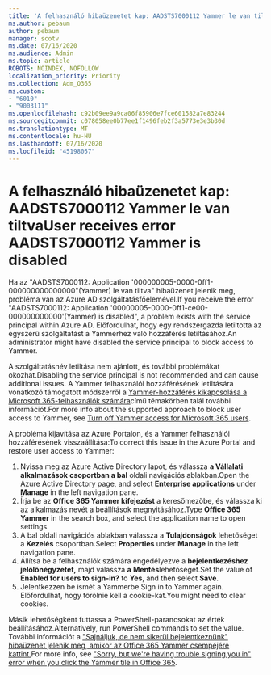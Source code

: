```yaml
---
title: 'A felhasználó hibaüzenetet kap: AADSTS7000112 Yammer le van tiltva'
ms.author: pebaum
author: pebaum
manager: scotv
ms.date: 07/16/2020
ms.audience: Admin
ms.topic: article
ROBOTS: NOINDEX, NOFOLLOW
localization_priority: Priority
ms.collection: Adm_O365
ms.custom:
- "6010"
- "9003111"
ms.openlocfilehash: c92b09ee9a9ca06f85906e7fce601582a7e83244
ms.sourcegitcommit: c078058ee0b77ee1f1496feb2f3a5773e3e3b30d
ms.translationtype: MT
ms.contentlocale: hu-HU
ms.lasthandoff: 07/16/2020
ms.locfileid: "45198057"
---
```

# <a name="user-receives-error-aadsts7000112-yammer-is-disabled"></a><span data-ttu-id="9e1fe-102">A felhasználó hibaüzenetet kap: AADSTS7000112 Yammer le van tiltva</span><span class="sxs-lookup"><span data-stu-id="9e1fe-102">User receives error AADSTS7000112 Yammer is disabled</span></span>

<span data-ttu-id="9e1fe-103">Ha az "AADSTS7000112: Application '000000005-0000-0ff1-000000000000000"(Yammer) le van tiltva" hibaüzenet jelenik meg, probléma van az Azure AD szolgáltatásfőelemével.</span><span class="sxs-lookup"><span data-stu-id="9e1fe-103">If you receive the error "AADSTS7000112: Application '00000005-0000-0ff1-ce00-000000000000'(Yammer) is disabled", a problem exists with the service principal within Azure AD.</span></span> <span data-ttu-id="9e1fe-104">Előfordulhat, hogy egy rendszergazda letiltotta az egyszerű szolgáltatást a Yammerhez való hozzáférés letiltásához.</span><span class="sxs-lookup"><span data-stu-id="9e1fe-104">An administrator might have disabled the service principal to block access to Yammer.</span></span>

<span data-ttu-id="9e1fe-105">A szolgáltatásnév letiltása nem ajánlott, és további problémákat okozhat.</span><span class="sxs-lookup"><span data-stu-id="9e1fe-105">Disabling the service principal is not recommended and can cause additional issues.</span></span> <span data-ttu-id="9e1fe-106">A Yammer felhasználói hozzáférésének letiltására vonatkozó támogatott módszerről a [Yammer-hozzáférés kikapcsolása a Microsoft 365-felhasználók számára](https://docs.microsoft.com/yammer/manage-yammer-users/turn-off-user-access)című témakörben talál további információt.</span><span class="sxs-lookup"><span data-stu-id="9e1fe-106">For more info about the supported approach to block user access to Yammer, see [Turn off Yammer access for Microsoft 365 users](https://docs.microsoft.com/yammer/manage-yammer-users/turn-off-user-access).</span></span>  

<span data-ttu-id="9e1fe-107">A probléma kijavítása az Azure Portalon, és a Yammer felhasználói hozzáférésének visszaállítása:</span><span class="sxs-lookup"><span data-stu-id="9e1fe-107">To correct this issue in the Azure Portal and restore user access to Yammer:</span></span>

1.  <span data-ttu-id="9e1fe-108">Nyissa meg az Azure Active Directory lapot, és válassza **a Vállalati alkalmazások** **csoportban a bal** oldali navigációs ablakban.</span><span class="sxs-lookup"><span data-stu-id="9e1fe-108">Open the Azure Active Directory page, and select **Enterprise applications** under **Manage** in the left navigation pane.</span></span>
3.  <span data-ttu-id="9e1fe-109">Írja be az **Office 365 Yammer kifejezést** a keresőmezőbe, és válassza ki az alkalmazás nevét a beállítások megnyitásához.</span><span class="sxs-lookup"><span data-stu-id="9e1fe-109">Type **Office 365 Yammer** in the search box, and select the application name to open settings.</span></span>
4.  <span data-ttu-id="9e1fe-110">A bal oldali navigációs ablakban válassza a **Tulajdonságok** lehetőséget a **Kezelés** csoportban.</span><span class="sxs-lookup"><span data-stu-id="9e1fe-110">Select **Properties** under **Manage** in the left navigation pane.</span></span>
5.  <span data-ttu-id="9e1fe-111">Állítsa be a felhasználók számára engedélyezve a **bejelentkezéshez jelölőnégyzetet,** majd válassza **a** **Mentés**lehetőséget.</span><span class="sxs-lookup"><span data-stu-id="9e1fe-111">Set the value of **Enabled for users to sign-in?** to **Yes**, and then select **Save**.</span></span>
6.  <span data-ttu-id="9e1fe-112">Jelentkezzen be ismét a Yammerbe.</span><span class="sxs-lookup"><span data-stu-id="9e1fe-112">Sign in to Yammer again.</span></span> <span data-ttu-id="9e1fe-113">Előfordulhat, hogy törölnie kell a cookie-kat.</span><span class="sxs-lookup"><span data-stu-id="9e1fe-113">You might need to clear cookies.</span></span>

<span data-ttu-id="9e1fe-114">Másik lehetőségként futtassa a PowerShell-parancsokat az érték beállításához.</span><span class="sxs-lookup"><span data-stu-id="9e1fe-114">Alternatively, run PowerShell commands to set the value.</span></span> <span data-ttu-id="9e1fe-115">További információt a ["Sajnáljuk, de nem sikerül bejelentkeznünk" hibaüzenet jelenik meg, amikor az Office 365 Yammer csempéjére kattint.](https://docs.microsoft.com/yammer/troubleshoot-problems/error-when-click-the-yammer-tile-in-office-365)</span><span class="sxs-lookup"><span data-stu-id="9e1fe-115">For more info, see ["Sorry, but we're having trouble signing you in" error when you click the Yammer tile in Office 365](https://docs.microsoft.com/yammer/troubleshoot-problems/error-when-click-the-yammer-tile-in-office-365).</span></span> 